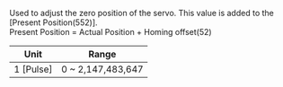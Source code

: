 Used to adjust the zero position of the servo. This value is added to the [Present Position(552)].  
Present Position = Actual Position + Homing offset(52)


|   Unit    |       Range       |
|:---------:|:-----------------:|
| 1 [Pulse] | 0 ~ 2,147,483,647 |
